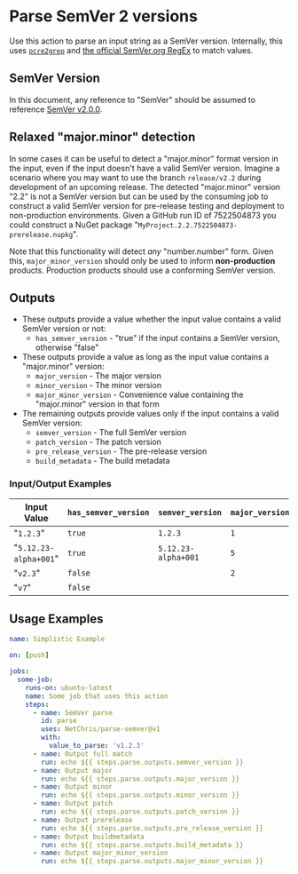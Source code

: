 # Parse SemVer 2 versions

Use this action to parse an input string as a SemVer version.  Internally, this uses [`pcre2grep`](https://www.pcre.org/current/doc/html/pcre2grep.html) and [the official SemVer.org RegEx](https://semver.org/#is-there-a-suggested-regular-expression-regex-to-check-a-semver-string) to match values.

## SemVer Version

In this document, any reference to "SemVer" should be assumed to reference [SemVer v2.0.0](https://semver.org/spec/v2.0.0.html).

## Relaxed "major.minor" detection

In some cases it can be useful to detect a "major.minor" format version in the input, even if the input doesn't have a valid SemVer version.  Imagine a scenario where you may want to use the branch `release/v2.2` during development of an upcoming release.  The detected "major.minor" version "2.2" is not a SemVer version but can be used by the consuming job to construct a valid SemVer version for pre-release testing and deployment to non-production environments.  Given a GitHub run ID of 7522504873 you could construct a NuGet package "`MyProject.2.2.7522504873-prerelease.nupkg`".

Note that this functionality will detect _any_ "number.number" form.  Given this, `major_minor_version` should only be used to inform **non-production** products.  Production products should use a conforming SemVer version.

## Outputs

- These outputs provide a value whether the input value contains a valid SemVer version or not:
  - `has_semver_version` - "true" if the input contains a SemVer version, otherwise "false"
- These outputs provide a value as long as the input value contains a "major.minor" version:
  - `major_version` - The major version
  - `minor_version` - The minor version
  - `major_minor_version` - Convenience value containing the "major.minor" version in that form
- The remaining outputs provide values only if the input contains a valid SemVer version:
  - `semver_version` - The full SemVer version
  - `patch_version` - The patch version
  - `pre_release_version` - The pre-release version
  - `build_metadata` - The build metadata

### Input/Output Examples

| Input Value           | `has_semver_version` | `semver_version`            | `major_version` | `minor_version` | `major_minor_version` | `patch_version` | `pre_release_version` | `build_metadata` | `isPreRelease` |
| ---                   | ---         | ---                 | ---            | ---            | ---              | ---            | ---                 | ---             | ---            |
| "`1.2.3`"             | `true`      | `1.2.3`             | `1`            | `2`            | `1.2`            | `3`            | _<EMPTY>_           | _<EMPTY>_       | `false`        |
| "`5.12.23-alpha+001`" | `true`      | `5.12.23-alpha+001` | `5`            | `12`           | `5.12`           | `23`           | `alpha`             | `001`           | `true`         |
| "`v2.3`"              | `false`     | _<EMPTY>_           | `2`            | `3`            | `2.3`            | _<EMPTY>_      | _<EMPTY>_           | _<EMPTY>_`      | `false`        |
| "`v7`"                | `false`     | _<EMPTY>_           | _<EMPTY>_      | _<EMPTY>_      | _<EMPTY>_        | _<EMPTY>_      | _<EMPTY>_           | _<EMPTY>_`      | `false`        |

## Usage Examples

``` yml
name: Simplistic Example

on: [push]

jobs:
  some-job:
    runs-on: ubuntu-latest
    name: Some job that uses this action
    steps:
      - name: SemVer parse
        id: parse
        uses: NetChris/parse-semver@v1
        with:
          value_to_parse: 'v1.2.3'
      - name: Output full match
        run: echo ${{ steps.parse.outputs.semver_version }}
      - name: Output major
        run: echo ${{ steps.parse.outputs.major_version }}
      - name: Output minor
        run: echo ${{ steps.parse.outputs.minor_version }}
      - name: Output patch
        run: echo ${{ steps.parse.outputs.patch_version }}
      - name: Output prerelease
        run: echo ${{ steps.parse.outputs.pre_release_version }}
      - name: Output buildmetadata
        run: echo ${{ steps.parse.outputs.build_metadata }}
      - name: Output major_minor_version
        run: echo ${{ steps.parse.outputs.major_minor_version }}
```